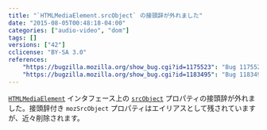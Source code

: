 ```yaml
---
title: "`HTMLMediaElement.srcObject` の接頭辞が外れました"
date: "2015-08-05T00:48:18-04:00"
categories: ["audio-video", "dom"]
tags: []
versions: ["42"]
cclicense: "BY-SA 3.0"
references:
    "https://bugzilla.mozilla.org/show_bug.cgi?id=1175523": "Bug 1175523 - Unprefix mozSrcObject (to srcObject)"
    "https://bugzilla.mozilla.org/show_bug.cgi?id=1183495": "Bug 1183495 - Remove mozSrcObject alias to srcObject soon"
---
```

[`HTMLMediaElement`](https://developer.mozilla.org/ja/docs/Web/API/HTMLMediaElement) インタフェース上の [`srcObject`](https://developer.mozilla.org/ja/docs/Web/API/HTMLMediaElement/srcObject) プロパティの接頭辞が外れました。接頭辞付き `mozSrcObject` プロパティはエイリアスとして残されていますが、近々削除されます。
